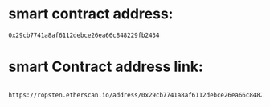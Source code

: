 # smart contract address: 
    0x29cb7741a8af6112debce26ea66c848229fb2434

# smart Contract address link:
     https://ropsten.etherscan.io/address/0x29cb7741a8af6112debce26ea66c848229fb2434